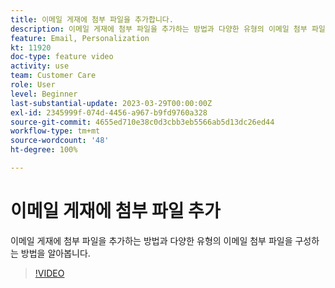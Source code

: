 ```yaml
---
title: 이메일 게재에 첨부 파일을 추가합니다.
description: 이메일 게재에 첨부 파일을 추가하는 방법과 다양한 유형의 이메일 첨부 파일을 구성하는 방법을 알아봅니다.
feature: Email, Personalization
kt: 11920
doc-type: feature video
activity: use
team: Customer Care
role: User
level: Beginner
last-substantial-update: 2023-03-29T00:00:00Z
exl-id: 2345999f-074d-4456-a967-b9fd9760a328
source-git-commit: 4655ed710e38c0d3cbb3eb5566ab5d13dc26ed44
workflow-type: tm+mt
source-wordcount: '48'
ht-degree: 100%

---
```


# 이메일 게재에 첨부 파일 추가

이메일 게재에 첨부 파일을 추가하는 방법과 다양한 유형의 이메일 첨부 파일을 구성하는 방법을 알아봅니다.

>[!VIDEO](https://video.tv.adobe.com/v/3415789?quality=12&learn=on)
